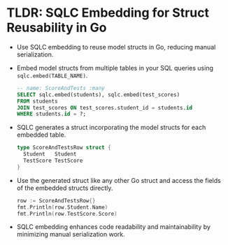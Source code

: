 # TLDR: SQLC Embedding for Struct Reusability in Go

- Use SQLC embedding to reuse model structs in Go, reducing manual serialization.
- Embed model structs from multiple tables in your SQL queries using `sqlc.embed(TABLE_NAME)`.
  
  ```sql
  -- name: ScoreAndTests :many
  SELECT sqlc.embed(students), sqlc.embed(test_scores)
  FROM students
  JOIN test_scores ON test_scores.student_id = students.id
  WHERE students.id = ?;
  ```

- SQLC generates a struct incorporating the model structs for each embedded table.

  ```go
  type ScoreAndTestsRow struct {
    Student   Student
    TestScore TestScore
  }
  ```

- Use the generated struct like any other Go struct and access the fields of the embedded structs directly.

  ```go
  row := ScoreAndTestsRow{}
  fmt.Println(row.Student.Name)
  fmt.Println(row.TestScore.Score)
  ```

- SQLC embedding enhances code readability and maintainability by minimizing manual serialization work.

